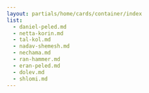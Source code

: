```yaml
---
layout: partials/home/cards/container/index
list:
  - daniel-peled.md
  - netta-korin.md
  - tal-kol.md
  - nadav-shemesh.md
  - nechama.md
  - ran-hammer.md
  - eran-peled.md
  - dolev.md
  - shlomi.md
---
```

